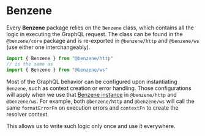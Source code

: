 # Benzene

Every **Benzene** package relies on the `Benzene` class, which contains all the logic in executing the GraphQL request. The class can be found in the `@benzene/core` package and is re-exported in `@benzene/http` and `@benzene/ws` (use either one interchangeably).

```js
import { Benzene } from "@benzene/http"
// is the same as
import { Benzene } from "@benzene/ws"
```

Most of the GraphQL behavior can be configured upon instantiating `Benzene`, such as context creation or error handling. Those configurations will apply when we use that [Benzene instance](/reference/benzene) in `@benzene/http` and `@benzene/ws`. For example, both `@benzene/http` and `@benzene/ws` will call the same `formatErrorFn` on execution errors and `contextFn` to create the resolver context.

This allows us to write such logic only once and use it everywhere.